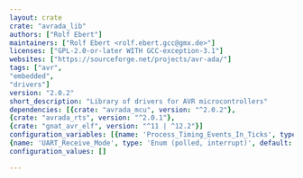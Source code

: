 ```yaml
---
layout: crate
crate: "avrada_lib"
authors: ["Rolf Ebert"]
maintainers: ["Rolf Ebert <rolf.ebert.gcc@gmx.de>"]
licenses: ["GPL-2.0-or-later WITH GCC-exception-3.1"]
websites: ["https://sourceforge.net/projects/avr-ada/"]
tags: ["avr",
"embedded",
"drivers"]
version: "2.0.2"
short_description: "Library of drivers for AVR microcontrollers"
dependencies: [{crate: "avrada_mcu", version: "^2.0.2"},
{crate: "avrada_rts", version: "^2.0.1"},
{crate: "gnat_avr_elf", version: "^11 | ^12.2"}]
configuration_variables: [{name: 'Process_Timing_Events_In_Ticks', type: 'Boolean', default: "FALSE"},
{name: 'UART_Receive_Mode', type: 'Enum (polled, interrupt)', default: "polled"}]
configuration_values: []

---
```



